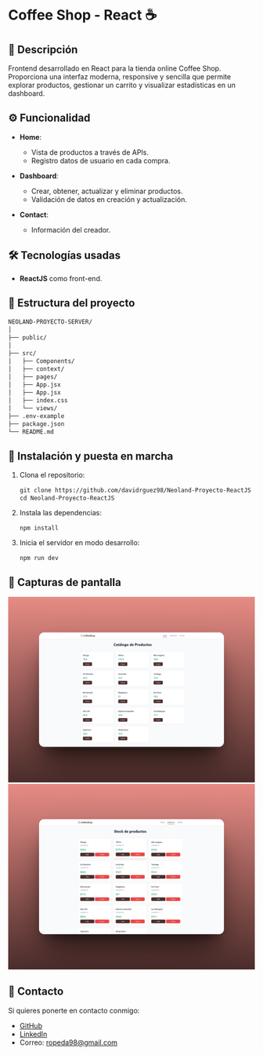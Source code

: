# Coffee Shop - React ☕

## 🧠 Descripción

Frontend desarrollado en React para la tienda online Coffee Shop. Proporciona una interfaz moderna, responsive y sencilla que permite explorar productos, gestionar un carrito y visualizar estadísticas en un dashboard.

## ⚙️ Funcionalidad

- **Home**:
  - Vista de productos a través de APIs.
  - Registro datos de usuario en cada compra.

- **Dashboard**:
  - Crear, obtener, actualizar y eliminar productos.
  - Validación de datos en creación y actualización.

- **Contact**:
  - Información del creador.

## 🛠️ Tecnologías usadas

- **ReactJS** como front-end.

## 📁 Estructura del proyecto

```
NEOLAND-PROYECTO-SERVER/
│
├── public/
│
├── src/
│   ├── Components/
│   ├── context/
│   ├── pages/
│   ├── App.jsx
│   ├── App.jsx
│   ├── index.css
│   └── views/
├── .env-example
├── package.json
└── README.md
```

## 🚀 Instalación y puesta en marcha

1. Clona el repositorio:
   ```
   git clone https://github.com/davidrguez98/Neoland-Proyecto-ReactJS
   cd Neoland-Proyecto-ReactJS
   ```

2. Instala las dependencias:
   ```
   npm install
   ```

4. Inicia el servidor en modo desarrollo:
   ```
   npm run dev
   ```

## 📸 Capturas de pantalla

![Vista principal](./src/assets/renders/home_display.png)
![Panel de control de stock](./src/assets/renders/dashboard_display.png)

## 🤝 Contacto

Si quieres ponerte en contacto conmigo:

- [GitHub](https://github.com/davidrguez98)
- [LinkedIn](https://www.linkedin.com/in/david-rodr%C3%ADguez-p%C3%A9rez-softdev/)
- Correo: ropeda98@gmail.com
